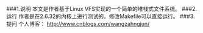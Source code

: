 ###1.说明
本文是作者基于Linux VFS实现的一个简单的堆栈式文件系统。
###2.运行
作者是在2.6.32的内核上进行测试的。修改Makefile可以直接运行。
###3.提问
个人博客： http://www.cnblogs.com/wangzahngjun/
